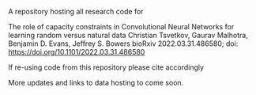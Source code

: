 A repository hosting all research code for 

The role of capacity constraints in Convolutional Neural Networks for learning random versus natural data
Christian Tsvetkov, Gaurav Malhotra, Benjamin D. Evans, Jeffrey S. Bowers
bioRxiv 2022.03.31.486580; doi: https://doi.org/10.1101/2022.03.31.486580 

If re-using code from this repository please cite accordingly

More updates and links to data hosting to come soon.


